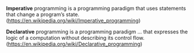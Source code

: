 **Imperative** programming is a programming paradigm that uses statements that change a program’s state. (https://en.wikipedia.org/wiki/Imperative_programming)

**Declarative** programming is a programming paradigm … that expresses the logic of a computation without describing its control flow. (https://en.wikipedia.org/wiki/Declarative_programming)

